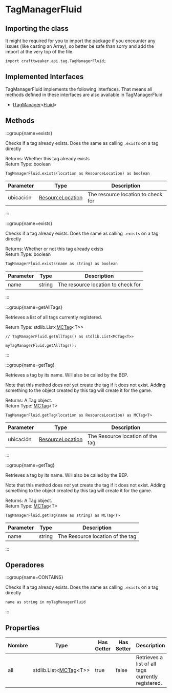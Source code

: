 # TagManagerFluid

## Importing the class

It might be required for you to import the package if you encounter any issues (like casting an Array), so better be safe than sorry and add the import at the very top of the file.
```zenscript
import crafttweaker.api.tag.TagManagerFluid;
```


## Implemented Interfaces
TagManagerFluid implements the following interfaces. That means all methods defined in these interfaces are also available in TagManagerFluid

- [ITagManager](/vanilla/api/tag/ITagManager)&lt;[Fluid](/vanilla/api/fluid/Fluid)&gt;

## Methods

:::group{name=exists}

Checks if a tag already exists. Does the same as calling `.exists` on a tag directly

Returns: Whether this tag already exists  
Return Type: boolean

```zenscript
TagManagerFluid.exists(location as ResourceLocation) as boolean
```

| Parameter | Type                                                       | Description                        |
| --------- | ---------------------------------------------------------- | ---------------------------------- |
| ubicación | [ResourceLocation](/vanilla/api/resource/ResourceLocation) | The resource location to check for |


:::

:::group{name=exists}

Checks if a tag already exists. Does the same as calling `.exists` on a tag directly

Returns: Whether or not this tag already exists  
Return Type: boolean

```zenscript
TagManagerFluid.exists(name as string) as boolean
```

| Parameter | Type   | Description                        |
| --------- | ------ | ---------------------------------- |
| name      | string | The resource location to check for |


:::

:::group{name=getAllTags}

Retrieves a list of all tags currently registered.

Return Type: stdlib.List&lt;[MCTag](/vanilla/api/tag/MCTag)&lt;T&gt;&gt;

```zenscript
// TagManagerFluid.getAllTags() as stdlib.List<MCTag<T>>

myTagManagerFluid.getAllTags();
```

:::

:::group{name=getTag}

Retrieves a tag by its name. Will also be called by the BEP.

 Note that this method does _not_ yet create the tag if it does not exist. Adding something to the object created by this tag will create it for the game.

Returns: A Tag object.  
Return Type: [MCTag](/vanilla/api/tag/MCTag)&lt;T&gt;

```zenscript
TagManagerFluid.getTag(location as ResourceLocation) as MCTag<T>
```

| Parameter | Type                                                       | Description                      |
| --------- | ---------------------------------------------------------- | -------------------------------- |
| ubicación | [ResourceLocation](/vanilla/api/resource/ResourceLocation) | The Resource location of the tag |


:::

:::group{name=getTag}

Retrieves a tag by its name. Will also be called by the BEP.

 Note that this method does _not_ yet create the tag if it does not exist. Adding something to the object created by this tag will create it for the game.

Returns: A Tag object.  
Return Type: [MCTag](/vanilla/api/tag/MCTag)&lt;T&gt;

```zenscript
TagManagerFluid.getTag(name as string) as MCTag<T>
```

| Parameter | Type   | Description                      |
| --------- | ------ | -------------------------------- |
| name      | string | The Resource location of the tag |


:::


## Operadores

:::group{name=CONTAINS}

Checks if a tag already exists. Does the same as calling `.exists` on a tag directly

```zenscript
name as string in myTagManagerFluid
```

:::


## Properties

| Nombre | Type                                                                                | Has Getter | Has Setter | Description                                        |
| ------ | ----------------------------------------------------------------------------------- | ---------- | ---------- | -------------------------------------------------- |
| all    | stdlib.List&lt;[MCTag](/vanilla/api/tag/MCTag)&lt;T&gt;&gt; | true       | false      | Retrieves a list of all tags currently registered. |

